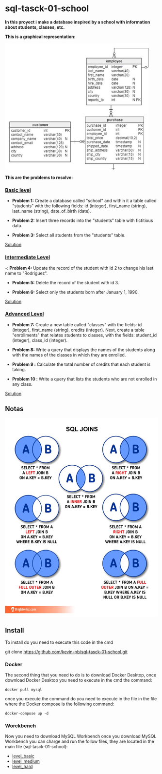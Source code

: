 # sql-tasck-01-school 

**In this proyect i make a database inspired by a school with information about students, classes, etc.**

**This is a graphical representation:** 

![model-er](./rsc/model-er.jpg)


**This are the problems to resolve:**

### [Basic level](./src/level_basic.sql)

- **Problem 1:**
Create a database called "school" and within it a table called "students" with the following fields: id (integer), first_name (string), last_name (string), date_of_birth (date).

-  **Problem 2:**
Insert three records into the "students" table with fictitious data.

- **Problem 3:**
Select all students from the "students" table.

[Solution](./src/level_basic.sql)

### [Intermediate Level](./src/level_medium.sql)

-: **Problem 4:**
Update the record of the student with id 2 to change his last name to "Rodriguez".

- **Problem 5:**
Delete the record of the student with id 3.

- **Problem 6:**
Select only the students born after January 1, 1990.

[Solution](./src/level_medium.sql)

### [Advanced Level](./src/level_hard.sql)

- **Problem 7:**
Create a new table called "classes" with the fields: id (integer), first_name (string), credits (integer). Next, create a table "enrollments" that relates students to classes, with the fields: student_id (integer), class_id (integer).

- **Problem 8:**
Write a query that displays the names of the students along with the names of the classes in which they are enrolled.

- **Problem 9 :**
Calculate the total number of credits that each student is taking.

- **Problem 10 :**
Write a query that lists the students who are not enrolled in any class.


[Solution](./src/level_hard.sql)


## Notas

![join-model](./rsc/joins-model.webp)

## Install 
To install do you need to execute this code in the cmd

git clone https://github.com/kevin-pb/sql-tasck-01-school.git

### Docker

The second thing that you need to do is to download Docker Desktop, once download Docker Desktop you need to execute in the cmd the command:

```
docker pull mysql
```

once you execute the command do you need to execute in the file in the file where the Docker compose is the following command:

```
docker-compose up -d 
```


### Worckbench

Now you need to download MySQL Workbench once you download MySQL Workbench you can charge and run the follow files, they are located in the main file (sql-tasck-01-school):

- [level_basic](./src/level_basic.sql)
- [level_medium](./src/level_medium.sql)
- [level_hard](./src/level_hard.sql) 

